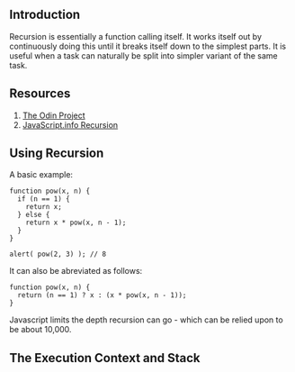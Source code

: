 ## Introduction

Recursion is essentially a function calling itself. It works itself out by continuously doing this until it breaks itself down to the simplest parts. It is useful when a task can naturally be split into simpler variant of the same task. 

## Resources

1. [The Odin Project](https://www.theodinproject.com/lessons/javascript-recursive-methods)
2. [JavaScript.info Recursion](https://javascript.info/recursion)

## Using Recursion

A basic example:

    function pow(x, n) {
      if (n == 1) {
        return x;
      } else {
        return x * pow(x, n - 1);
      }
    }

    alert( pow(2, 3) ); // 8

It can also be abreviated as follows:

    function pow(x, n) {
      return (n == 1) ? x : (x * pow(x, n - 1));
    }

Javascript limits the depth recursion can go - which can be relied upon to be about 10,000. 

## The Execution Context and Stack